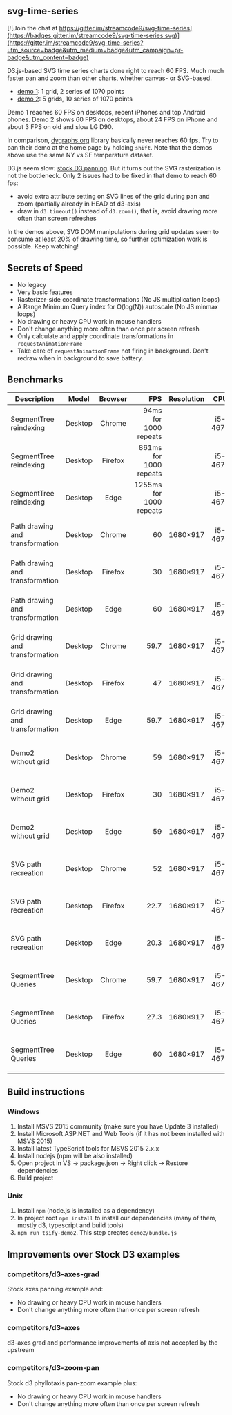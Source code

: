 ## svg-time-series

[![Join the chat at https://gitter.im/streamcode9/svg-time-series](https://badges.gitter.im/streamcode9/svg-time-series.svg)](https://gitter.im/streamcode9/svg-time-series?utm_source=badge&utm_medium=badge&utm_campaign=pr-badge&utm_content=badge)

D3.js-based SVG time series charts done right to reach 60 FPS. Much much faster pan and zoom than other charts, whether canvas- or SVG-based.

- [demo 1][d1]: 1 grid, 2 series of 1070 points
- [demo 2][d2]: 5 grids, 10 series of 1070 points

Demo 1 reaches 60 FPS on desktops, recent iPhones and top Android phones.
Demo 2 shows 60 FPS on desktops, about 24 FPS on iPhone and about 3 FPS on old and slow LG D90.

In comparison, [dygraphs.org](http://dygraphs.org) library basically never reaches 60 fps. Try to pan their demo at the home page by holding `shift`. Note that the demos above use the same NY vs SF temperature dataset.

D3.js seem slow: [stock D3 panning][d3stock]. But it turns out the SVG rasterization is not the bottleneck. Only 2 issues had to be fixed in that demo to reach 60 fps:

- avoid extra attribute setting on SVG lines of the grid during pan and zoom (partially already in HEAD of d3-axis)
- draw in `d3.timeout()` instead of `d3.zoom()`, that is, avoid drawing more often than screen refreshes

In the demos above, SVG DOM manipulations during grid updates seem to consume at least 20% of drawing time, so further optimization work is possible. Keep watching!

## Secrets of Speed

- No legacy
- Very basic features
- Rasterizer-side coordinate transformations (No JS multiplication loops)
- A Range Minimum Query index for O(log(N)) autoscale (No JS minmax loops)
- No drawing or heavy CPU work in mouse handlers
- Don't change anything more often than once per screen refresh
- Only calculate and apply coordinate transformations in `requestAnimationFrame`
- Take care of `requestAnimationFrame` not firing in background. Don't redraw when in background to save battery.

## Benchmarks

| Description | Model | Browser | FPS      | Resolution | CPU | GPU |
| ------------|:-----:|:-------:| --------:|:----------:|:---:|:---:|
|SegmentTree reindexing|Desktop|Chrome|94ms for 1000 repeats||i5-4670|NVIDIA GeForce GTX 660|
|SegmentTree reindexing|Desktop|Firefox|861ms for 1000 repeats||i5-4670|NVIDIA GeForce GTX 660|
|SegmentTree reindexing|Desktop|Edge|1255ms for 1000 repeats||i5-4670|NVIDIA GeForce GTX 660|
|Path drawing and transformation|Desktop|Chrome|60|1680×917|i5-4670|NVIDIA GeForce GTX 660|
|Path drawing and transformation|Desktop|Firefox|30|1680×917|i5-4670|NVIDIA GeForce GTX 660|
|Path drawing and transformation|Desktop|Edge|60|1680×917|i5-4670|NVIDIA GeForce GTX 660|
|Grid drawing and transformation|Desktop|Chrome|59.7|1680×917|i5-4670|NVIDIA GeForce GTX 660|
|Grid drawing and transformation|Desktop|Firefox|47|1680×917|i5-4670|NVIDIA GeForce GTX 660|
|Grid drawing and transformation|Desktop|Edge|59.7|1680×917|i5-4670|NVIDIA GeForce GTX 660|
|Demo2 without grid|Desktop|Chrome|59|1680×917|i5-4670|NVIDIA GeForce GTX 660|
|Demo2 without grid|Desktop|Firefox|30|1680×917|i5-4670|NVIDIA GeForce GTX 660|
|Demo2 without grid|Desktop|Edge|59|1680×917|i5-4670|NVIDIA GeForce GTX 660|
|SVG path recreation|Desktop|Chrome|52|1680×917|i5-4670|NVIDIA GeForce GTX 660|
|SVG path recreation|Desktop|Firefox|22.7|1680×917|i5-4670|NVIDIA GeForce GTX 660|
|SVG path recreation|Desktop|Edge|20.3|1680×917|i5-4670|NVIDIA GeForce GTX 660|
|SegmentTree Queries|Desktop|Chrome|59.7|1680×917|i5-4670|NVIDIA GeForce GTX 660|
|SegmentTree Queries|Desktop|Firefox|27.3|1680×917|i5-4670|NVIDIA GeForce GTX 660|
|SegmentTree Queries|Desktop|Edge|60|1680×917|i5-4670|NVIDIA GeForce GTX 660|

## Build instructions

### Windows

1. Install MSVS 2015 community (make sure you have Update 3 installed)
2. Install Microsoft ASP.NET and Web Tools (if it has not been installed with MSVS 2015)
3. Install latest TypeScript tools for MSVS 2015 2.x.x
4. Install nodejs (npm will be also installed)
5. Open project in VS -> package.json -> Right click -> Restore dependencies
6. Build project

### Unix

1. Install `npm` (node.js is installed as a dependency)
2. In project root `npm install` to install our dependencies (many of them, mostly d3, typescript and build tools)
3. `npm run tsify-demo2`. This step creates `demo2/bundle.js`

## Improvements over Stock D3 examples

### competitors/d3-axes-grad

Stock axes panning example and:
- No drawing or heavy CPU work in mouse handlers
- Don't change anything more often than once per screen refresh

### competitors/d3-axes

d3-axes grad and performance improvements of axis not accepted by the upstream

### competitors/d3-zoom-pan

Stock d3 phyllotaxis pan-zoom example plus:
- No drawing or heavy CPU work in mouse handlers
- Don't change anything more often than once per screen refresh

[d1]: https://bl.ocks.org/streamcode9/raw/0ad51c8422d1b0238f0f8ecce03eea60/
[d2]: https://bl.ocks.org/streamcode9/raw/9fc767e29414c2d90f77da4799b9fdf0/
[d3stock]: http://bl.ocks.org/mbostock/db6b4335bf1662b413e7968910104f0f
